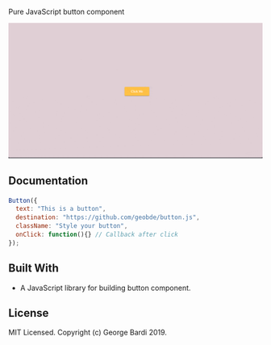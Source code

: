 
Pure JavaScript button component

![Alt text](https://github.com/geobde/button.js/blob/master/button.gif "Search")

## Documentation

```javascript
Button({
  text: "This is a button",
  destination: "https://github.com/geobde/button.js",
  className: "Style your button",
  onClick: function(){} // Callback after click
});
```

## Built With

- A JavaScript library for building button component.

## License

MIT Licensed. Copyright (c) George Bardi 2019.
